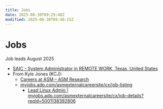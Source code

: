 ```yaml
---
title: Jobs
date: 2025-08-30T09:29:48Z
modified: 2025-08-30T09:40:15Z
---
```


# Jobs

Job leads August 2025

* [SAIC - System Administrator in REMOTE WORK, Texas, United States](https://jobs.saic.com/referrals/a73545a3-0f80-451a-bdfd-acd6c78d2e43)
* From Kyle Jones (KCJ):
  + [Careers at ASM – ASM Research](https://www.asmr.com/careers/)
  + [myjobs.adp.com/asmexternalcareersite/cx/job-listing](https://myjobs.adp.com/asmexternalcareersite/cx/job-listing)
      + [Lead Linux Admin \| myjobs.adp.com/asmexternalcareersite/cx/job-details?reqId=5001138392806](https://myjobs.adp.com/asmexternalcareersite/cx/job-details?reqId=5001138392806)
